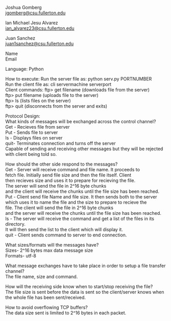 Joshua Gomberg  
jgomberg@csu.fullerton.edu

Ian Michael Jesu Alvarez  
ian_alvarez23@csu.fullerton.edu

Juan Sanchez  
juan1sanchez@csu.fullerton.edu

Name  
Email

Language: Python  

How to execute: Run the server file as: python serv.py PORTNUMBER  
                Run the client file as: cli servermachine serverport  
                Client commands: ftp> get filename (downloads file <file name> from the server)  
                                ftp> put filename (uploads file <file name> to the server)  
                                ftp> ls (lists files on the server)  
                                ftp> quit (disconnects from the server and exits)  
  
Protocol Design:   
  What kinds of messages will be exchanged across the control channel?  
  	Get - Recieves file from server  
	Put - Sends file to server  
	ls - Displays files on server  
	quit- Terminates connection and turns off the server  
 	Capable of sending and receiving other messages but they will be rejected with client being told so.  

  How should the other side respond to the messages?  
	Get - Server will receive command and file name.  It proceeds to   
		fetch file.  Initially send file size and then the file itself. Client  
		then recieves size and uses it to prepare for recieving the file.   
      		The server will send the file in 2^16 byte chunks   
      		and the client will receive the chunks until the file size has been reached.  
	Put - Client send file Name and file size.  It then sends both to the server  
		which uses it to name the file and the size to prepare to recieve the   
		file. The client will send the file in 2^16 byte chunks   
      		and the server will receive the chunks until the file size has been reached.  
	ls - The server will receive the command and get a list of the files in its directory.  
       		It will then send the list to the client which will display it.  
    	quit - Client sends command to server to end connection.
  
  What sizes/formats will the messages have?  
  	Sizes- 2^16 bytes max data message size  
	Formats- utf-8  
	
  What message exchanges have to take place in order to setup a file transfer channel?  
  	The file name, size and command.  
	
  How will the receiving side know when to start/stop receiving the file?  
	The file size is sent before the data is sent so the client/server knows when the whole file has been sent/received.  
  
  How to avoid overflowing TCP buffers?  
    	The data size sent is limited to 2^16 bytes in each packet.  
